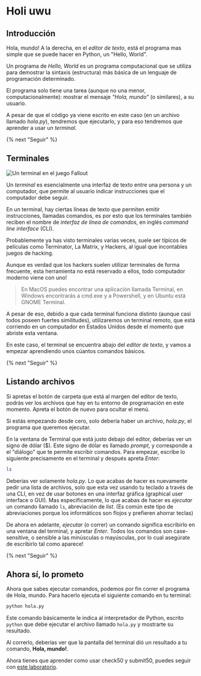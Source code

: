 # Holi uwu

## Introducción

Hola, mundo! A la derecha, en el *editor de texto*, está el programa mas simple que se puede hacer en Python, un "Hello, World".

Un programa de *Hello, World* es un programa computacional que se utiliza para demostrar la sintaxis (estructura) más básica de un lenguaje de programación determinado.

El programa solo tiene una tarea (aunque no una menor, computacionalmente): mostrar el mensaje *"Hola, mundo"* (o similares), a su usuario.

A pesar de que el código ya viene escrito en este caso (en un archivo llamado *hola.py*), tendremos que ejecutarlo, y para eso tendremos que aprender a usar un *terminal*.

{% next "Seguir" %}

## Terminales

![Un terminal en el juego Fallout](https://media.giphy.com/media/lptIayuGHV9Utu3iTv/giphy.gif)

Un *terminal* es esencialmente una interfaz de texto entre una persona y un computador, que permite al usuario indicar instrucciones que el computador debe seguir.

En un terminal, hay ciertas líneas de texto que permiten emitir instrucciones, llamadas comandos, es por esto que los terminales también reciben el nombre de *interfaz de línea de comandos*, en inglés *command line interface* (CLI).

Probablemente ya has visto terminales varias veces, suele ser típicos de películas como Terminator, La Matrix, y Hackers, al igual que incontables juegos de hacking.

Aunque es verdad que los hackers suelen utilizar terminales de forma frecuente, esta herramienta no está reservado a ellos, todo computador moderno viene con uno!

> En MacOS puedes encontrar una aplicación llamada Terminal, en Windows encontrarás a cmd.exe y a Powershell, y en Ubuntu está GNOME Terminal.

A pesar de eso, debido a que cada terminal funciona distinto (aunque casi todos poseen fuertes similitudes), utilizaremos un terminal remoto, que está corriendo en un computador en Estados Unidos desde el momento que abriste esta ventana.

En este caso, el terminal se encuentra abajo del *editor de texto*, y vamos a empezar aprendiendo unos cúantos comandos básicos.

{% next "Seguir" %}

## Listando archivos

Si apretas el botón de carpeta que está al margen del editor de texto, podrás ver los archivos que hay en tu entorno de programación en este momento. Apreta el botón de nuevo para ocultar el menú.

Si estás empezando desde cero, solo debería haber un archivo, *hola.py*, el programa que queremos ejecutar.

En la ventana de Terminal que está justo debajo del editor, deberías ver un signo de dólar ($). Este signo de dólar es llamado *prompt*, y corresponde a el "diálogo" que te permite escribir comandos. Para empezar, escribe lo siguiente precisamente en el terminal y después apreta *Enter*:

```bash
ls
```

Deberías ver solamente *hola.py*. Lo que acabas de hacer es nuevamente pedir una lista de archivos, solo que esta vez usando tu teclado a través de una CLI, en vez de usar botones en una interfaz gráfica (graphical user interface o GUI). Mas especificamente, lo que acabas de hacer es *ejecutar* un comando llamado `ls`, abreviación de *list*. (Es común este tipo de abreviaciones porque los informáticos son flojos y prefieren ahorrar teclas)

De ahora en adelante, *ejecutar* (o correr) un comando significa escribirlo en una ventana del terminal, y apretar *Enter*. Todos los comandos son case-sensitive, o sensible a las minúsculas o mayúsculas, por lo cual asegúrate de escribirlo tal como aparece!

{% next "Seguir" %}

## Ahora sí, lo prometo

Ahora que sabes ejecutar comandos, podemos por fin correr el programa de Hola, mundo. Para hacerlo ejecuta el siguiente comando en tu terminal:

```bash
python hola.py
```

Este comando básicamente le indica al  interpretador de Python, escrito `python` que debe ejecutar el archivo llamado `hola.py` y mostrarte su resultado.

Al correrlo, deberías ver que la pantalla del terminal dió un resultado a tu comando, **Hola, mundo!**.

Ahora tienes que aprender como usar check50 y submit50, puedes seguir con [este laboratorio](https://lab.cs50.io/agucova/labs-cs42/master/clase2/).